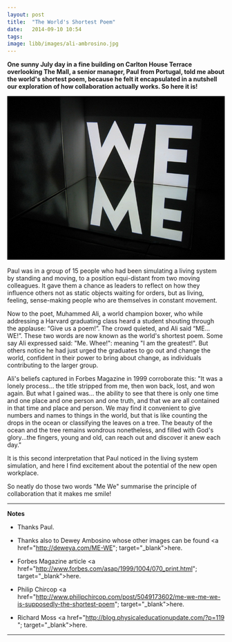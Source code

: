 ```yaml
---
layout: post
title:  "The World's Shortest Poem"
date:   2014-09-10 10:54
tags: 
image: libb/images/ali-ambrosino.jpg
---
```


**One sunny July day in a fine building on Carlton House Terrace overlooking The Mall, a senior manager, Paul from Portugal, told me about the world's shortest poem, because he felt it encapsulated in a nutshell our exploration of how collaboration actually works. So here it is!** 

![](/libb/images/ali-ambrosino.jpg)

Paul was in a group of 15 people who had been simulating a living system by standing and moving, to a position equi-distant from two moving colleagues. It gave them a chance as leaders to reflect on how they influence others not as static objects waiting for orders, but as living, feeling, sense-making people who are themselves in constant movement. 

Now to the poet, Muhammed Ali, a world champion boxer, who while addressing a Harvard graduating class heard a student shouting through the applause: “Give us a poem!”. The crowd quieted, and Ali said “ME…WE!”. These two words are now known as the world's shortest poem. Some say Ali expressed said: "Me. Whee!": meaning "I am the greatest!". But others notice he had just urged the graduates to go out and change the world, confident in their power to bring about change, as individuals contributing to the larger group. 

Ali's beliefs captured in Forbes Magazine in 1999 corroborate this: "It was a lonely process... the title stripped from me, then won back, lost, and won again. But what I gained was... the ability to see that there is only one time and one place and one person and one truth, and that we are all contained in that time and place and person. We may find it convenient to give numbers and names to things in the world, but that is like counting the drops in the ocean or classifying the leaves on a tree. The beauty of the ocean and the tree remains wondrous nonetheless, and filled with God's glory...the fingers, young and old, can reach out and discover it anew each day." 

It is this second interpretation that Paul noticed in the living system simulation, and here I find excitement about the potential of the new open workplace.

So neatly do those two words "Me We" summarise the principle of collaboration that it makes me smile!

__________________
<b>Notes</b>  

* Thanks Paul.  

* Thanks also to Dewey Ambosino whose other images can be found <a href="http://deweya.com/ME-WE"; target="_blank">here</a>. 

* Forbes Magazine article <a href="http://www.forbes.com/asap/1999/1004/070_print.html"; target="_blank">here</a>.   

* Philip Chircop <a href="http://www.philipchircop.com/post/5049173602/me-we-me-we-is-supposedly-the-shortest-poem"; target="_blank">here</a>. 
 
* Richard Moss <a href="http://blog.physicaleducationupdate.com/?p=119 "; target="_blank">here</a>.

__________________